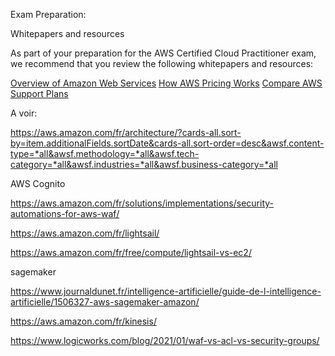 Exam Preparation:

Whitepapers and resources

As part of your preparation for the AWS Certified Cloud Practitioner exam, we recommend that you review the following whitepapers and resources:

[Overview of Amazon Web Services](https://d1.awsstatic.com/whitepapers/aws-overview.pdf)
[How AWS Pricing Works](https://docs.aws.amazon.com/whitepapers/latest/how-aws-pricing-works/abstract-and-introduction.html)
[Compare AWS Support Plans](https://aws.amazon.com/premiumsupport/plans/)


A voir:

https://aws.amazon.com/fr/architecture/?cards-all.sort-by=item.additionalFields.sortDate&cards-all.sort-order=desc&awsf.content-type=*all&awsf.methodology=*all&awsf.tech-category=*all&awsf.industries=*all&awsf.business-category=*all

AWS Cognito

https://aws.amazon.com/fr/solutions/implementations/security-automations-for-aws-waf/

https://aws.amazon.com/fr/lightsail/

https://aws.amazon.com/fr/free/compute/lightsail-vs-ec2/

sagemaker

https://www.journaldunet.fr/intelligence-artificielle/guide-de-l-intelligence-artificielle/1506327-aws-sagemaker-amazon/

https://aws.amazon.com/fr/kinesis/


https://www.logicworks.com/blog/2021/01/waf-vs-acl-vs-security-groups/
